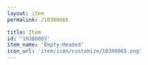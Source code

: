 ```yaml
---
layout: item
permalink: /10300065

title: Item
id: '10300065'
item_name: 'Empty-Headed'
icon_url: 'item/icon/customize/10300065.png'
---
```


